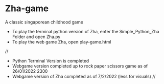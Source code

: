 # Zha-game
A classic singaporean childhood game 
- To play the terminal python version of Zha, enter the Simple_Python_Zha Folder and open Zha.py
- To play the web game Zha, open play-game.html

//
- Python Terminal Version is completed
- Webgame version completed up to rock paper scissors game as of 26/01/2022 2300
- Webgame version of Zha completed as of 7/2/2022 (less for visuals)
//

